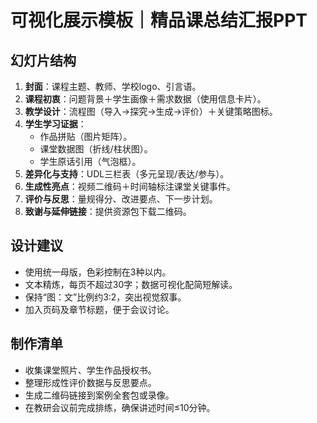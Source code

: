 # 可视化展示模板｜精品课总结汇报PPT

## 幻灯片结构
1. **封面**：课程主题、教师、学校logo、引言语。
2. **课程初衷**：问题背景＋学生画像＋需求数据（使用信息卡片）。
3. **教学设计**：流程图（导入→探究→生成→评价）＋关键策略图标。
4. **学生学习证据**：
   - 作品拼贴（图片矩阵）。
   - 课堂数据图（折线/柱状图）。
   - 学生原话引用（气泡框）。
5. **差异化与支持**：UDL三栏表（多元呈现/表达/参与）。
6. **生成性亮点**：视频二维码＋时间轴标注课堂关键事件。
7. **评价与反思**：量规得分、改进要点、下一步计划。
8. **致谢与延伸链接**：提供资源包下载二维码。

## 设计建议
- 使用统一母版，色彩控制在3种以内。
- 文本精炼，每页不超过30字；数据可视化配简短解读。
- 保持“图：文”比例约3:2，突出视觉叙事。
- 加入页码及章节标题，便于会议讨论。

## 制作清单
- 收集课堂照片、学生作品授权书。
- 整理形成性评价数据与反思要点。
- 生成二维码链接到案例全套包或录像。
- 在教研会议前完成排练，确保讲述时间≤10分钟。
